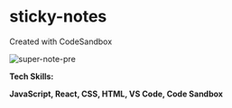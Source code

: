 # sticky-notes
Created with CodeSandbox

![super-note-pre](https://user-images.githubusercontent.com/111642391/211055693-9a937177-2195-42ff-b03f-2100f750292d.png)

<strong> Tech Skills: </strong>

<strong>JavaScript, React, CSS, HTML, VS Code, Code Sandbox</strong>

